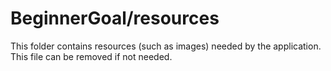# BeginnerGoal/resources

This folder contains resources (such as images) needed by the application. This file can
be removed if not needed.
